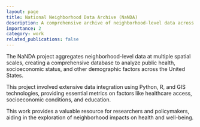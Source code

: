```yaml
---
layout: page
title: National Neighborhood Data Archive (NaNDA)
description: A comprehensive archive of neighborhood-level data across the U.S.
importance: 2
category: work
related_publications: false
---
```


The NaNDA project aggregates neighborhood-level data at multiple spatial scales, creating a comprehensive database to analyze public health, socioeconomic status, and other demographic factors across the United States.



This project involved extensive data integration using Python, R, and GIS technologies, providing essential metrics on factors like healthcare access, socioeconomic conditions, and education.



This work provides a valuable resource for researchers and policymakers, aiding in the exploration of neighborhood impacts on health and well-being.

